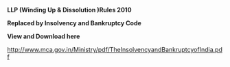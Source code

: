 **LLP (Winding Up & Dissolution )Rules 2010**

**Replaced by Insolvency and Bankruptcy Code**

**View and Download here**

http://www.mca.gov.in/Ministry/pdf/TheInsolvencyandBankruptcyofIndia.pdf
